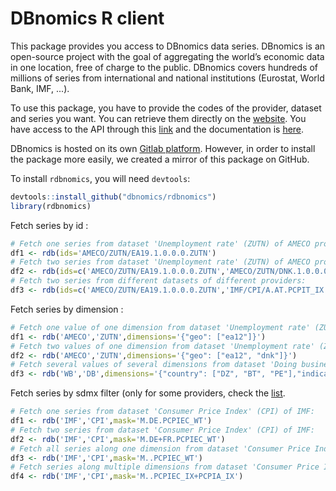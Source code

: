 # DBnomics R client

This package provides you access to DBnomics data series. DBnomics is an open-source project with the goal of aggregating the world’s economic data in one location, free of charge to the public. DBnomics covers hundreds of millions of series from international and national institutions (Eurostat, World Bank, IMF, ...).

To use this package, you have to provide the codes of the provider, dataset and series you want. You can retrieve them directly on the [website](https://next.nomics.world/). You have access to the API through this [link](http://api.next.nomics.world/) and the documentation is [here](https://api.next.nomics.world/apidocs).

DBnomics is hosted on its own [Gitlab platform](https://git.nomics.world/). However, in order to install the package more easily, we created a mirror of this package on GitHub.

To install `rdbnomics`, you will need `devtools`:

```r
devtools::install_github("dbnomics/rdbnomics")
library(rdbnomics)
```

Fetch series by id :
```r
# Fetch one series from dataset 'Unemployment rate' (ZUTN) of AMECO provider:
df1 <- rdb(ids='AMECO/ZUTN/EA19.1.0.0.0.ZUTN')
# Fetch two series from dataset 'Unemployment rate' (ZUTN) of AMECO provider:
df2 <- rdb(ids=c('AMECO/ZUTN/EA19.1.0.0.0.ZUTN','AMECO/ZUTN/DNK.1.0.0.0.ZUTN'))
# Fetch two series from different datasets of different providers:
df3 <- rdb(ids=c('AMECO/ZUTN/EA19.1.0.0.0.ZUTN','IMF/CPI/A.AT.PCPIT_IX'))
```

Fetch series by dimension :
```r
# Fetch one value of one dimension from dataset 'Unemployment rate' (ZUTN) of AMECO provider:
df1 <- rdb('AMECO','ZUTN',dimensions='{"geo": ["ea12"]}')
# Fetch two values of one dimension from dataset 'Unemployment rate' (ZUTN) of AMECO provider:
df2 <- rdb('AMECO','ZUTN',dimensions='{"geo": ["ea12", "dnk"]}')
# Fetch several values of several dimensions from dataset 'Doing business' (DB) of World Bank:
df3 <- rdb('WB','DB',dimensions='{"country": ["DZ", "BT", "PE"],"indicator": ["IC.DCP.BQCI","IC.REG.COST.PC.ZS"]}')
```

Fetch series by sdmx filter (only for some providers, check the [list](https://git.nomics.world/dbnomics/dbnomics-api/blob/master/dbnomics_api/application.cfg).
```r
# Fetch one series from dataset 'Consumer Price Index' (CPI) of IMF:
df1 <- rdb('IMF','CPI',mask='M.DE.PCPIEC_WT')
# Fetch two series from dataset 'Consumer Price Index' (CPI) of IMF:
df2 <- rdb('IMF','CPI',mask='M.DE+FR.PCPIEC_WT')
# Fetch all series along one dimension from dataset 'Consumer Price Index' (CPI) of IMF:
df3 <- rdb('IMF','CPI',mask='M..PCPIEC_WT')
# Fetch series along multiple dimensions from dataset 'Consumer Price Index' (CPI) of IMF:
df4 <- rdb('IMF','CPI',mask='M..PCPIEC_IX+PCPIA_IX')
```
